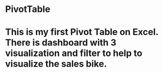 # PivotTable
# This is my first Pivot Table on Excel. There is dashboard with 3 visualization and filter to help to visualize the sales bike.
